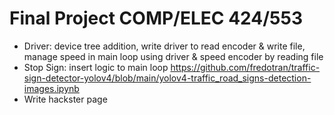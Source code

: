 # Final Project COMP/ELEC 424/553

- Driver: device tree addition, write driver to read encoder & write file, manage speed in main loop using driver & speed encoder by reading file
- Stop Sign: insert logic to main loop https://github.com/fredotran/traffic-sign-detector-yolov4/blob/main/yolov4-traffic_road_signs-detection-images.ipynb
- Write hackster page

